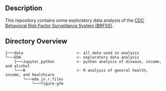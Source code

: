 ## Description

This repository contains some exploratory data analysis of the [CDC Behavioral Risk Factor Surveillance System (BRFSS)](https://www.cdc.gov/brfss/index.html).

## Directory Overview

```
├───data                        <- all data used in analysis
└───EDA                         <- exploratory data analysis
    ├───Jupyter_python          <- python analysis of disease, income, and alcohol
    └───R                       <- R analysis of general health, income, and healthcare
        └───eda_in_r_files
            └───figure-gfm
```